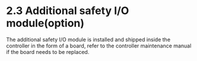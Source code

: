﻿# 2.3 Additional safety I/O module(option)

The additional safety I/O module is installed and shipped inside the controller in the form of a board, refer to the controller maintenance manual if the board needs to be replaced.